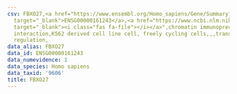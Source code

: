 ```yaml
---
csv: FBXO27,<a href="https://www.ensembl.org/Homo_sapiens/Gene/Summary?db=core;g=ENSG00000161243"
  target="_blank">ENSG00000161243</a>,<a href="https://www.ncbi.nlm.nih.gov/pubmed/23959860"
  target="_blank"><i class="fas fa-file"></i></a>",chromatin immunoprecipitation assay,direct
  interaction,K562 derived cell line cell, freely cycling cells,,,transcriptional
  regulation,
data_alias: FBXO27
data_id: ENSG00000161243
data_numevidence: 1
data_species: Homo sapiens
data_taxid: '9606'
title: FBXO27
---
```

